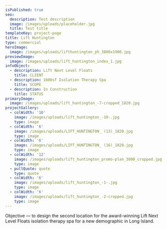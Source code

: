 ```yaml
---
isPublished: true
seo:
  description: Test description
  image: /images/uploads/placeholder.jpg
  title: Test title
templateKey: project-page
title: Lift Huntington
type: commercial
heroImage:
  image: /images/uploads/lifthuntington_ph_3800x1900.jpg
previewImage:
  image: /images/uploads/lift_huntington_index_1.jpg
infoObject:
  - description: Lift Next Level Floats
    title: CLIENT
  - description: 1600sf Isolation Therapy Spa
    title: SCOPE
  - description: In Construction
    title: STATUS
primaryImage:
  image: /images/uploads/lift_huntington_-7-cropped_1820.jpg
projectGallery:
  - colWidth: '10'
    image: /images/uploads/lift_huntington_-10-.jpg
    type: image
  - colWidth: '6'
    image: /images/uploads/LIFT_HUNTINGTON_ (13)_1820.jpg
    type: image
  - colWidth: '6'
    image: /images/uploads/LIFT_HUNTINGTON_ (16)_1820.jpg
    type: image
  - colWidth: '12'
    image: /images/uploads/lift_huntington_promo-plan_3800_cropped.jpg
    type: image
  - pullQuote: quote
    type: quote
  - colWidth: '6'
    image: /images/uploads/lift_huntington_-1-.jpg
    type: image
  - colWidth: '6'
    image: /images/uploads/lift_huntington_-2-cropped.jpg
    type: image
---
```

Objective — to design the second location for the award-winning Lift Next Level Floats isolation therapy spa for a new demographic in Long Island.
